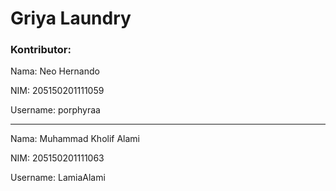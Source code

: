 # Griya Laundry

### Kontributor:

Nama: Neo Hernando

NIM: 205150201111059

Username: porphyraa

------------------

Nama: Muhammad Kholif Alami

NIM: 205150201111063

Username: LamiaAlami
